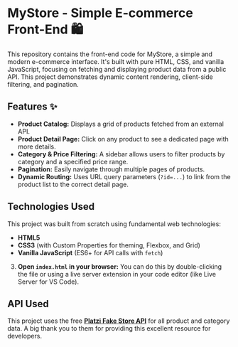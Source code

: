 # MyStore - Simple E-commerce Front-End 🛍️

This repository contains the front-end code for MyStore, a simple and modern e-commerce interface. It's built with pure HTML, CSS, and vanilla JavaScript, focusing on fetching and displaying product data from a public API. This project demonstrates dynamic content rendering, client-side filtering, and pagination.

## Features ✨

* **Product Catalog:** Displays a grid of products fetched from an external API.
* **Product Detail Page:** Click on any product to see a dedicated page with more details.
* **Category & Price Filtering:** A sidebar allows users to filter products by category and a specified price range.
* **Pagination:** Easily navigate through multiple pages of products.
* **Dynamic Routing:** Uses URL query parameters (`?id=...`) to link from the product list to the correct detail page.

## Technologies Used

This project was built from scratch using fundamental web technologies:

* **HTML5**
* **CSS3** (with Custom Properties for theming, Flexbox, and Grid)
* **Vanilla JavaScript** (ES6+ for API calls with `fetch`)

3.  **Open `index.html` in your browser:**
    You can do this by double-clicking the file or using a live server extension in your code editor (like Live Server for VS Code).

## API Used

This project uses the free **[Platzi Fake Store API](https://fakeapi.platzi.com/)** for all product and category data. A big thank you to them for providing this excellent resource for developers.
